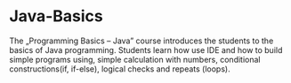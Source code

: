 # Java-Basics
The „Programming Basics – Java” course introduces the students to the basics of Java programming. Students learn how use IDE and how to build simple programs using, simple calculation with numbers, conditional constructions(if, if-else), logical checks and repeats (loops).
